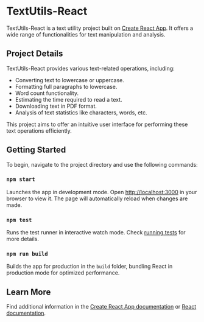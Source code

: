 # TextUtils-React

TextUtils-React is a text utility project built on [Create React App](https://github.com/facebook/create-react-app). It offers a wide range of functionalities for text manipulation and analysis.

## Project Details

TextUtils-React provides various text-related operations, including:

- Converting text to lowercase or uppercase.
- Formatting full paragraphs to lowercase.
- Word count functionality.
- Estimating the time required to read a text.
- Downloading text in PDF format.
- Analysis of text statistics like characters, words, etc.

This project aims to offer an intuitive user interface for performing these text operations efficiently.

## Getting Started

To begin, navigate to the project directory and use the following commands:

### `npm start`

Launches the app in development mode. Open [http://localhost:3000](http://localhost:3000) in your browser to view it. The page will automatically reload when changes are made.

### `npm test`

Runs the test runner in interactive watch mode. Check [running tests](https://facebook.github.io/create-react-app/docs/running-tests) for more details.

### `npm run build`

Builds the app for production in the `build` folder, bundling React in production mode for optimized performance.

## Learn More

Find additional information in the [Create React App documentation](https://facebook.github.io/create-react-app/docs/getting-started) or [React documentation](https://reactjs.org/).

